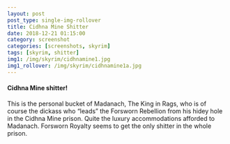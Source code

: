 ```yaml
---
layout: post
post_type: single-img-rollover
title: Cidhna Mine Shitter
date: 2018-12-21 01:15:00
category: screenshot
categories: [screenshots, skyrim]
tags: [skyrim, shitter]
img1: /img/skyrim/cidhnamine1.jpg
img1_rollover: /img/skyrim/cidhnamine1a.jpg
---
```

#### Cidhna Mine shitter!

This is the personal bucket of Madanach, The King in Rags, who is of course the dickass who “leads” the Forsworn Rebellion from his hidey hole in the Cidhna Mine prison. Quite the luxury accommodations afforded to Madanach. Forsworn Royalty seems to get the only shitter in the whole prison.
